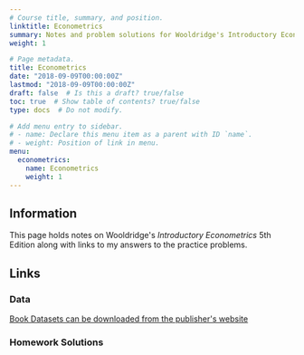 ```yaml
---
# Course title, summary, and position.
linktitle: Econometrics
summary: Notes and problem solutions for Wooldridge's Introductory Econometrics
weight: 1

# Page metadata.
title: Econometrics
date: "2018-09-09T00:00:00Z"
lastmod: "2018-09-09T00:00:00Z"
draft: false  # Is this a draft? true/false
toc: true  # Show table of contents? true/false
type: docs  # Do not modify.

# Add menu entry to sidebar.
# - name: Declare this menu item as a parent with ID `name`.
# - weight: Position of link in menu.
menu:
  econometrics:
    name: Econometrics
    weight: 1
---
```


## Information 

This page holds notes on Wooldridge's *Introductory Econometrics* 5th Edition along with links to my answers to the practice problems. 

## Links 

### Data 

[Book Datasets can be downloaded from the publisher's website](https://www.cengage.com/cgi-wadsworth/course_products_wp.pl?fid=M20b&product_isbn_issn=9781111531041)

### Homework Solutions 